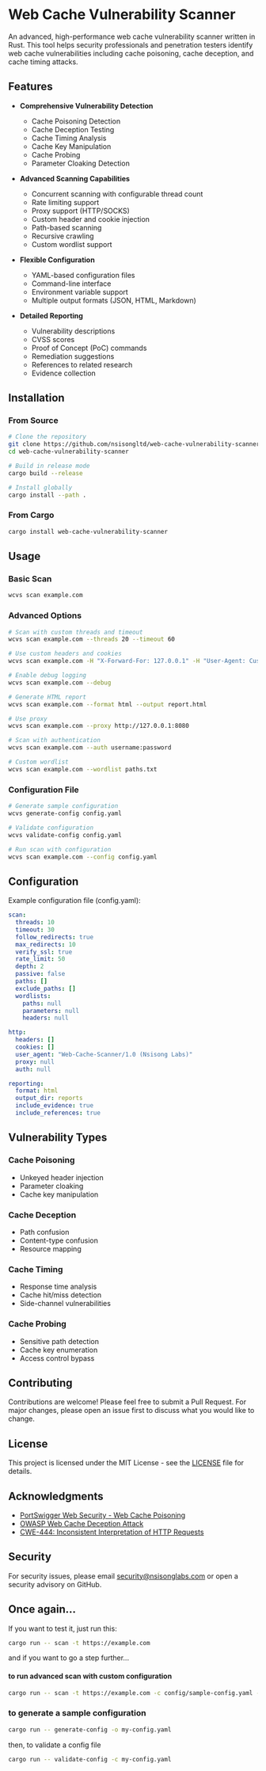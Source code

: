 # Web Cache Vulnerability Scanner

An advanced, high-performance web cache vulnerability scanner written in Rust. This tool helps security professionals and penetration testers identify web cache vulnerabilities including cache poisoning, cache deception, and cache timing attacks.

## Features

- **Comprehensive Vulnerability Detection**
  - Cache Poisoning Detection
  - Cache Deception Testing
  - Cache Timing Analysis
  - Cache Key Manipulation
  - Cache Probing
  - Parameter Cloaking Detection

- **Advanced Scanning Capabilities**
  - Concurrent scanning with configurable thread count
  - Rate limiting support
  - Proxy support (HTTP/SOCKS)
  - Custom header and cookie injection
  - Path-based scanning
  - Recursive crawling
  - Custom wordlist support

- **Flexible Configuration**
  - YAML-based configuration files
  - Command-line interface
  - Environment variable support
  - Multiple output formats (JSON, HTML, Markdown)

- **Detailed Reporting**
  - Vulnerability descriptions
  - CVSS scores
  - Proof of Concept (PoC) commands
  - Remediation suggestions
  - References to related research
  - Evidence collection

## Installation

### From Source
```bash
# Clone the repository
git clone https://github.com/nsisongltd/web-cache-vulnerability-scanner
cd web-cache-vulnerability-scanner

# Build in release mode
cargo build --release

# Install globally
cargo install --path .
```

### From Cargo
```bash
cargo install web-cache-vulnerability-scanner
```

## Usage

### Basic Scan
```bash
wcvs scan example.com
```

### Advanced Options
```bash
# Scan with custom threads and timeout
wcvs scan example.com --threads 20 --timeout 60

# Use custom headers and cookies
wcvs scan example.com -H "X-Forward-For: 127.0.0.1" -H "User-Agent: Custom" --cookies "session=abc123"

# Enable debug logging
wcvs scan example.com --debug

# Generate HTML report
wcvs scan example.com --format html --output report.html

# Use proxy
wcvs scan example.com --proxy http://127.0.0.1:8080

# Scan with authentication
wcvs scan example.com --auth username:password

# Custom wordlist
wcvs scan example.com --wordlist paths.txt
```

### Configuration File
```bash
# Generate sample configuration
wcvs generate-config config.yaml

# Validate configuration
wcvs validate-config config.yaml

# Run scan with configuration
wcvs scan example.com --config config.yaml
```

## Configuration

Example configuration file (config.yaml):
```yaml
scan:
  threads: 10
  timeout: 30
  follow_redirects: true
  max_redirects: 10
  verify_ssl: true
  rate_limit: 50
  depth: 2
  passive: false
  paths: []
  exclude_paths: []
  wordlists:
    paths: null
    parameters: null
    headers: null

http:
  headers: []
  cookies: []
  user_agent: "Web-Cache-Scanner/1.0 (Nsisong Labs)"
  proxy: null
  auth: null

reporting:
  format: html
  output_dir: reports
  include_evidence: true
  include_references: true
```

## Vulnerability Types

### Cache Poisoning
- Unkeyed header injection
- Parameter cloaking
- Cache key manipulation

### Cache Deception
- Path confusion
- Content-type confusion
- Resource mapping

### Cache Timing
- Response time analysis
- Cache hit/miss detection
- Side-channel vulnerabilities

### Cache Probing
- Sensitive path detection
- Cache key enumeration
- Access control bypass

## Contributing

Contributions are welcome! Please feel free to submit a Pull Request. For major changes, please open an issue first to discuss what you would like to change.

## License

This project is licensed under the MIT License - see the [LICENSE](LICENSE) file for details.

## Acknowledgments

- [PortSwigger Web Security - Web Cache Poisoning](https://portswigger.net/research/practical-web-cache-poisoning)
- [OWASP Web Cache Deception Attack](https://owasp.org/www-community/attacks/Cache_Deception)
- [CWE-444: Inconsistent Interpretation of HTTP Requests](https://cwe.mitre.org/data/definitions/444.html)

## Security

For security issues, please email security@nsisonglabs.com or open a security advisory on GitHub. 

## Once again...
If you want to test it, just run this:
```bash
cargo run -- scan -t https://example.com
```

and if you want to go a step further...

#### to run advanced scan with custom configuration
```bash
cargo run -- scan -t https://example.com -c config/sample-config.yaml -d reports -o json --debug
```

### to generate a sample configuration
```bash
cargo run -- generate-config -o my-config.yaml
```

then, to validate a config file
```bash
cargo run -- validate-config -c my-config.yaml
```